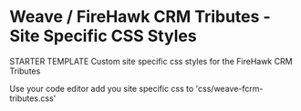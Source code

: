 # Weave / FireHawk CRM Tributes - Site Specific CSS Styles

STARTER TEMPLATE Custom site specific css styles for the FireHawk CRM Tributes

Use your code editor add you site specific css to 'css/weave-fcrm-tributes.css'
